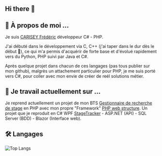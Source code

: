 ## Hi there 👋


## 💬 À propos de moi ...

Je suis [CARISEY Frédéric](https://github.com/fcarisey?tab=repositories) développeur C# - PHP.

J'ai débuté dans le développement via C, C++ (j'ai taper dans le dur dès le début 🫡), ce qui m'a permis d'acquérir de forte base et d'évolué rapidement vers du Python, PHP suivi par Java et C#.

Après quelque projet dans chacun de ces langages (pas tous publier sur mon github), malgrès un attachement particulier pour PHP, je me suis porté vers C#, pour coller avec mon envie de créer de reél solutions métier.


## 🔭 Je travail actuellement sur ...

Je reprend actuellement un projet de mon BTS [Gestionnaire de recherche de stage](https://github.com/fcarisey/Gestionnaire-recherche-de-stage) en PHP avec mon propre "Framework" [PHP web structure](https://github.com/fcarisey/PHP-web-structure). Un projet que je reproduit en C# WPF [StageTracker](https://github.com/fcarisey/StageTracker/tree/features) - ASP.NET (API) - SQL Server (BDD) - Blazor (Interface web).


## 🛠 Langages

![Top Langs](https://github-readme-stats.vercel.app/api/top-langs/?username=fcarisey&layout=compact)
